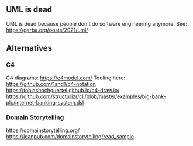 ## UML is dead

UML is dead because people don't do software engineering anymore. See: https://garba.org/posts/2021/uml/

## Alternatives

### C4

C4 diagrams: https://c4model.com/
Tooling here: https://github.com/1and1/c4-notation
https://tobiashochguertel.github.io/c4-draw.io/
https://github.com/structurizr/cli/blob/master/examples/big-bank-plc/internet-banking-system.dsl

### Domain Storytelling

https://domainstorytelling.org/
https://leanpub.com/domainstorytelling/read_sample

